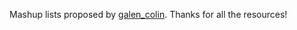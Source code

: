Mashup lists proposed by [galen_colin](https://codeforces.com/profile/galen_colin). Thanks for all the resources!